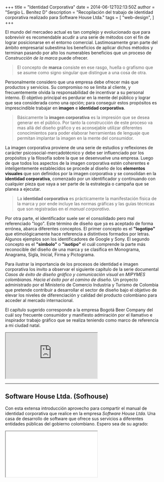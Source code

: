 +++
title = "Identidad Corporativa"
date = 2014-06-12T02:13:50Z
author = "Sergio L. Benítez D"
description = "Recopilación del trabajo de identidad corporativa realizado para Software House Ltda."
tags = [
    "web-design",
]
+++

El mundo del mercadeo actual es tan complejo y evolucionado que para sobrevivir es recomendable acudir a una serie de métodos con el fin de lograr posicionarse en el entorno comercial. Lastimosamente gran parte del ámbito empresarial subestima los beneficios de aplicar dichos métodos y terminan pasando por alto los numerables beneficios que un proceso de _Construcción de la marca_ puede ofrecer.

> El concepto de __marca__ consiste en ese rasgo, huella o grafismo que se asume como signo singular que distingue a una cosa de otra.

Personalmente considero que una empresa debe ofrecer más que productos y servicios. Su compromiso no se limita al cliente, y frecuentemente olvida la responsabilidad de incentivar a su personal interno. El objetivo principal es perdurar en la mente del público y lograr que sea considerada como una opción; para conseguir estos propósitos es imprescindible trabajar en __imagen__ e __identidad corporativa__.

> Básicamente la __imagen corporativa__ es la impresión que se desea generar en el público. Por tanto la construcción de este proceso va mas allá del diseño gráfico y es aconsejable utilizar diferentes conocimientos para poder elaborar herramientas de lenguaje que permitan implantar la imagen en la mente del consumidor.

La imagen corporativa proviene de una serie de estudios y reflexiones de carácter psicosocial-mercadotécnico y debe ser influenciado por los propósitos y la filosofía sobre la que se desenvuelve una empresa. Luego de que todos los aspectos de la imagen corporativa estén coherentes e inteligentemente establecidos se procede al diseño de los __elementos visuales__ que son definidos por la imagen corporativa y se consolidan en la __identidad corporativa__, comenzado por un identificador y continuando con cualquier pieza que vaya a ser parte de la estrategia o campaña que se planea a ejecutar.
> La __identidad corporativa__ es prácticamente la manifestación física de la marca y por ende incluye las normas gráficas y las guías técnicas que son registradas en el _manual corporativo_.

Por otra parte, el identificador suele ser el consolidado pero mal referenciado "logo". Este término de diseño que ya es aceptado de forma errónea, abarca diferentes conceptos. El primer concepto es el __"logotipo"__ que etimológicamente hace referencia a distintivos formados por letras. Algunos ejemplos son los identificadores de Google y Sony.
El segundo concepto es el __"símbolo"__ o __"isotipo"__ el cuál comprende la parte más reconocible del diseño de una marca y se clasifica en Monograma, Anagrama, Sigla, Inicial, Firma y Pictograma.

Para ilustrar la importancia de los procesos de identidad e imagen corporativa los invito a observar el siguiente capítulo de la serie documental _Casos de éxito de diseño gráfico y comunicación visual en MIPYMES colombianas. Hacia el éxito por el camino de diseño._ Un proyecto administrado por el Ministerio de Comercio Industria y Turismo de Colombia que pretende contribuir a desarrollar el sector de diseño bajo el objetivo de elevar los niveles de diferenciación y calidad del producto colombiano para acceder al mercado internacional.

El capítulo sugerido corresponde a la empresa Bogotá Beer Company del cuál soy frecuente consumidor y manifiesto admiración por el llamativo e inspirador trabajo gráfico que se realiza teniendo como marco de referencia a mi ciudad natal.

<iframe src="https://www.youtube.com/embed/HdwhntWOYuY"></iframe>

* * *

## Software House Ltda. (Sofhouse)

Con esta extensa introducción aprovecho para compartir el manual de identidad corporativa que realice en la empresa _Software House Ltda._ Una casa de desarrollo de software que ofrece sus servicios a diferentes entidades públicas del gobierno colombiano. Espero sea de su agrado:

<iframe src="/assets/pdf/mivc_sofhouse.pdf"></iframe>


